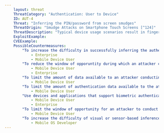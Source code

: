 ```yaml
---
    layout: threat
    ThreatCategory: "Authentication: User to Device"
    ID: AUT-4
    Threat: "Inferring the PIN/password from screen smudges"
    ThreatOrigin: "Smudge Attacks on Smartphone Touch Screens [^124]"
    ThreatDescription: "Typical device usage scenarios result in fingerprints and smudges being left on the screen of a mobile device. Repeated taps to the same location on the screen may be discernable due to the clustering and build-up of similar prints, potentially allowing an attacker to infer some or all of the numbers or characters that appear in a device unlock PIN or password. This greatly facilitates an educated brute-force attack against the device unlock PIN or passcode, particularly when combined with similar attacks, such as recording events of PIN entry by a user."
    ExploitExample:
    CVEExample:
    PossibleCountermeasures:
        "To increase the difficulty in successfully inferring the authentication credential, increase the minimum length and complexity of PINs, passwords, or other authentication credentials.":
            - Enterprise
            - Mobile Device User
        "To reduce the window of opporuntity during which an attacker can use an inferred authentication credential, reduce the maximum lifetime of authentication credentials.":
            - Mobile Device User
            - Enterprise
        "To limit the amount of data available to an attacker conducting a screen smudge inferrence attack, clean the screen of the device often, particularly when leaving the device directly unattended.":
            - Mobile Device User
        "To limit the amount of authentication data available to the attacker (e.g. size, and number of smudges), enter device unlock codes and passwords using a stylus on (ideally) a clean device screen.": 
            - Mobile Device User
        "Use devices and applications that support biometric authentication methods (e.g. facial recognition, voice print), which do not result in direct physical evidence of authentication data being left on the device for later analysis.":
            - Mobile Device User
            - Enterprise
        "To limit the window of opportunity for an attacker to conduct a screen smudge inferrence attack, physically secure the device when it is being left directly unattended.":
            - Mobile Device User
        "To increase the difficulty of visual or sensor-based inference attacks on entries by the on-screen keyboard, a randomized keyboard layout for PIN or password entry could be implemented as a feature of the mobile OS.":
            - Mobile OS Developer
---
```

